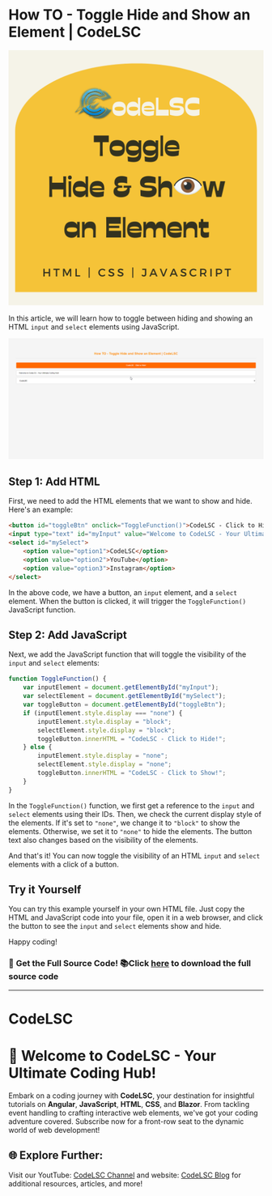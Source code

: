 # How TO - Toggle Hide and Show an Element | CodeLSC

[![Toggle Hide and Show an Element Demo](https://raw.githubusercontent.com/Udhaya013/CodeLSC-Samples/main/Toggle-Hide-Show-Element/Toggle-Hide-and-Show-an-Element.png)](https://youtu.be/K2xaSnwq_mQ?si=SUNJLQITLysP3h3W)

In this article, we will learn how to toggle between hiding and showing an HTML `input` and `select` elements using JavaScript.

![Toggle Hide and Show an Element Demo](https://raw.githubusercontent.com/Udhaya013/CodeLSC-Samples/main/Toggle-Hide-Show-Element/Toggle-Hide-Show-Element-Demo.gif)

## Step 1: Add HTML

First, we need to add the HTML elements that we want to show and hide. Here's an example:

```html
<button id="toggleBtn" onclick="ToggleFunction()">CodeLSC - Click to Hide!</button>
<input type="text" id="myInput" value="Welcome to CodeLSC - Your Ultimate Coding Hub!">
<select id="mySelect">
    <option value="option1">CodeLSC</option>
    <option value="option2">YouTube</option>
    <option value="option3">Instagram</option>
</select>
```

In the above code, we have a button, an `input` element, and a `select` element. When the button is clicked, it will trigger the `ToggleFunction()` JavaScript function.

## Step 2: Add JavaScript

Next, we add the JavaScript function that will toggle the visibility of the `input` and `select` elements:

```javascript
function ToggleFunction() {
    var inputElement = document.getElementById("myInput");
    var selectElement = document.getElementById("mySelect");
    var toggleButton = document.getElementById("toggleBtn");
    if (inputElement.style.display === "none") {
        inputElement.style.display = "block";
        selectElement.style.display = "block";
        toggleButton.innerHTML = "CodeLSC - Click to Hide!";
    } else {
        inputElement.style.display = "none";
        selectElement.style.display = "none";
        toggleButton.innerHTML = "CodeLSC - Click to Show!";
    }
}
```

In the `ToggleFunction()` function, we first get a reference to the `input` and `select` elements using their IDs. Then, we check the current display style of the elements. If it's set to `"none"`, we change it to `"block"` to show the elements. Otherwise, we set it to `"none"` to hide the elements. The button text also changes based on the visibility of the elements.

And that's it! You can now toggle the visibility of an HTML `input` and `select` elements with a click of a button.

## Try it Yourself

You can try this example yourself in your own HTML file. Just copy the HTML and JavaScript code into your file, open it in a web browser, and click the button to see the `input` and `select` elements show and hide.

Happy coding!

### 📂 **Get the Full Source Code!** 📚Click [here](https://github.com/Udhaya013/CodeLSC-Samples/tree/main/Toggle-Hide-Show-Element) to **download the full source code**

---

# CodeLSC

# 🚀 **Welcome to CodeLSC - Your Ultimate Coding Hub!**

Embark on a coding journey with **CodeLSC**, your destination for insightful tutorials on **Angular**, **JavaScript**, **HTML**, **CSS**, and **Blazor**. From tackling event handling to crafting interactive web elements, we've got your coding adventure covered. Subscribe now for a front-row seat to the dynamic world of web development!

## 🌐 **Explore Further:**
Visit our YoutTube: [CodeLSC Channel](https://youtu.be/K2xaSnwq_mQ?si=TUmdGUr0GbLeL00J) and website: [CodeLSC Blog](https://codelsc.blogspot.com/) for additional resources, articles, and more!
